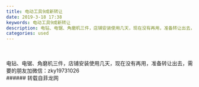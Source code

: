 ```yaml
---
title: 电动工具9成新转让
date: 2019-3-18 17:38
keywords: 电动工具9成新转让
description: 电钻、电锯、角磨机三件，店铺安装使用几天，现在没有再用，准备转让出去，需要的朋友加微信：zky19731026
categories: used
---
```

<td class="t_f" id="postmessage_3250922">

<br/>
<br/>
电钻、电锯、角磨机三件，店铺安装使用几天，现在没有再用，准备转让出去，需要的朋友加微信：zky19731026<br/>
</td>
###### 转载自菲龙网